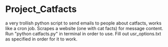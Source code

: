 Project_Catfacts
================

a very trollish python script to send emails to people about catfacts, works like a cron job. 
Scrapes a website (one with cat facts) for message content. Run "python catfacts.py" in terminal
in order to use. Fill out usr_options.txt as specified in order for it to work.
